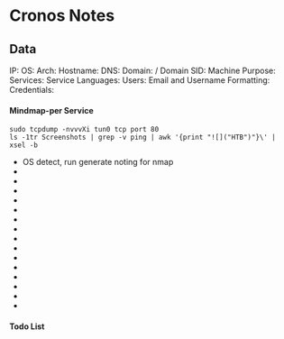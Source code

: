 # Cronos Notes

## Data 

IP: 
OS:
Arch:
Hostname:
DNS:
Domain:  / Domain SID:
Machine Purpose: 
Services:
Service Languages:
Users:
Email and Username Formatting:
Credentials:



#### Mindmap-per Service

```
sudo tcpdump -nvvvXi tun0 tcp port 80
ls -1tr Screenshots | grep -v ping | awk '{print "![]("HTB")"}\' | xsel -b
```

- OS detect, run generate noting for nmap
-
-
-
-
-
-
-
-
-
-
-
-
-
-
-



#### Todo List


